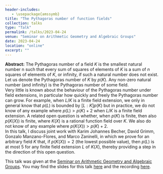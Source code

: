 ```yaml
---
header-includes:
   - \usepackage{amssymb}
title: "The Pythagoras number of function fields"
collection: talks
type: "Talk"
permalink: /talks/2023-04-24
venue: "Seminar on Arithmetic Geometry and Algebraic Groups"
date: 2023-04-24
location: "online"
excerpt: ""
---
```


**Abstract:** The Pythagoras number of a field $K$ is the smallest natural number n such that every sum of squares of elements of $K$ is a sum of $n$ squares of elements of $K$, or infinity, if such a natural number does not exist. Let us denote the Pythagoras number of $K$ by $p(K)$. Any non-zero natural number (and infinity) is the Pythagoras number of some field.  
Very little is known about the behaviour of the Pythagoras number under field extensions, in particular how quickly and freely the Pythagoras number can grow. For example, when $L/K$ is a finite field extension, we only in general know that $p(L)$ is bounded by $[L : K]p(K)$ but in practice, we do not know of any example where $p(L) > p(K) + 2$ when $L/K$ is a finite field extension. A related open question is whether, when $p(K)$ is finite, then also $p(K(X))$ is finite, where $K(X)$ is a rational function field over $K$. We also do not know of any example where $p(K(X)) > p(K) + 2$.  
In this talk, I discuss joint work with Karim Johannes Becher, David Grimm, Gonzalo Manzano-Flores, and Marco Zaninelli, in which we prove for an arbitrary field $K$ that, if $p(K(X)) = 2$ (the lowest possible value), then $p(L)$ is at most $5$ for any finite field extension $L$ of $K(X)$, thereby providing a step in the direction of this open question.

This talk was given at the [Seminar on Arithmetic Geometry and Algebraic Groups](https://seminaragag.github.io/). You may find the slides for this talk [here](/files/AGAG.pdf) and the recording [here](https://www.bilibili.com/video/BV1Wh4y1n7gc/).